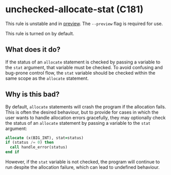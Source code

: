 # unchecked-allocate-stat (C181)
This rule is unstable and in [preview](../preview.md). The `--preview` flag is required for use.

This rule is turned on by default.

## What does it do?
If the status of an `allocate` statement is checked by passing a variable to
the `stat` argument, that variable must be checked. To avoid confusing and
bug-prone control flow, the `stat` variable should be checked within the
same scope as the `allocate` statement.

## Why is this bad?
By default, `allocate` statements will crash the program if the allocation
fails. This is often the desired behaviour, but to provide for cases in
which the user wants to handle allocation errors gracefully, they may
optionally check the status of an `allocate` statement by passing a variable
to the `stat` argument:

```f90
allocate (x(BIG_INT), stat=status)
if (status /= 0) then
  call handle_error(status)
end if
```

However, if the `stat` variable is not checked, the program will continue to
run despite the allocation failure, which can lead to undefined behaviour.
